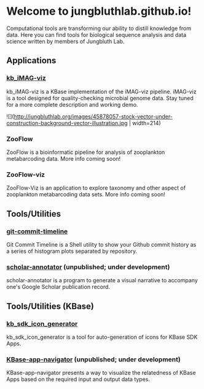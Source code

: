 # Welcome to jungbluthlab.github.io!

Computational tools are transforming our ability to distill knowledge from data. Here you can find tools for biological sequence analysis and data science written by members of Jungbluth Lab.

## Applications

### [kb_iMAG-viz](https://github.com/jungbluth/kb_iMAG-viz)

kb_iMAG-viz is a KBase implementation of the iMAG-viz pipeline. iMAG-viz is a tool designed for quality-checking microbial genome data. Stay tuned for a more complete description and working demo.

![](http://jungbluthlab.org/images/45878057-stock-vector-under-construction-background-vector-illustration.jpg | width=214)

### ZooFlow

ZooFlow is a bioinformatic pipeline for analysis of zooplankton metabarcoding data. More info coming soon!

### ZooFlow-viz

ZooFlow-Viz is an application to explore taxonomy and other aspect of zooplankton metabarcoding data sets. More info coming soon!


## Tools/Utilities

### [git-commit-timeline](https://github.com/jungbluth/git-commit-timeline)

Git Commit Timeline is a Shell utility to show your Github commit history as a series of histogram plots separated by repository.

### [scholar-annotator](https://github.com/jungbluth/scholar-annotator) (unpublished; under development)

scholar-annotator is a program to generate a visual narrative to accompany one's Google Scholar publication record. 

## Tools/Utilities (KBase)

### [kb_sdk_icon_generator](https://github.com/jungbluth/kb_sdk_icon_generator)

kb_sdk_icon_generator is a tool for auto-generation of icons for KBase SDK Apps. 

### [KBase-app-navigator](https://github.com/jungbluth/KBase-app-navigator) (unpublished; under development)

KBase-app-navigator presents a way to visualize the relatedness of KBase Apps based on the required input and output data types.
